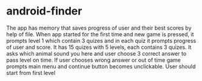 # android-finder

The app has memory that saves progress of user and their best scores by help of file.
When app started for the first time and new game is pressed, it prompts level 1 which contain 3 quizes and in each quiz it prompts progress of user and score.
It has 15 quizes with 5 levels, each contains 3 quizes.
It asks which animal sound you here and user choose 3 correct answer to pass level on time.
If user chooses wrong answer or out of time game prompts main menu and continue button becomes unclickable. User should start from first level
